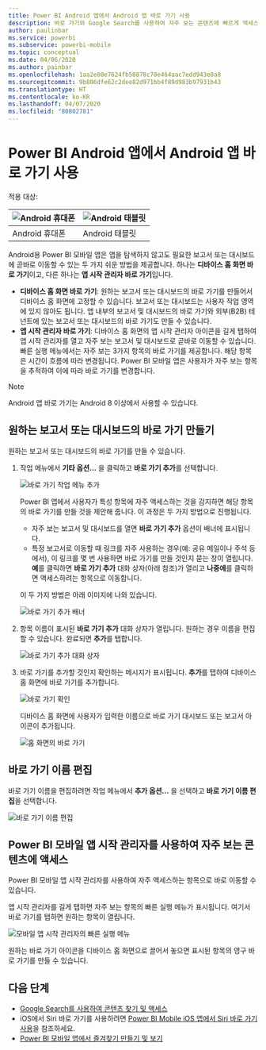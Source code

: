 ```yaml
---
title: Power BI Android 앱에서 Android 앱 바로 가기 사용
description: 바로 가기와 Google Search를 사용하여 자주 보는 콘텐츠에 빠르게 액세스하는 방법을 알아봅니다.
author: paulinbar
ms.service: powerbi
ms.subservice: powerbi-mobile
ms.topic: conceptual
ms.date: 04/06/2020
ms.author: painbar
ms.openlocfilehash: 1aa2e80e7624fb50878c70e464aac7edd943e0a8
ms.sourcegitcommit: 9b806dfe62c2dee82d971bb4f89d983b97931b43
ms.translationtype: HT
ms.contentlocale: ko-KR
ms.lasthandoff: 04/07/2020
ms.locfileid: "80802781"
---
```

# <a name="use-android-app-shortcuts-in-the-power-bi-android-app"></a>Power BI Android 앱에서 Android 앱 바로 가기 사용

적용 대상:

| ![Android 휴대폰](./media/mobile-app-quick-access-shortcuts/android-logo-40-px.png) | ![Android 태블릿](./media/mobile-app-quick-access-shortcuts/android-logo-40-px.png) |
|:--- |:--- |
| Android 휴대폰 |Android 태블릿 |

Android용 Power BI 모바일 앱은 앱을 탐색하지 않고도 필요한 보고서 또는 대시보드에 곧바로 이동할 수 있는 두 가지 쉬운 방법을 제공합니다. 하나는 **디바이스 홈 화면 바로 가기**이고, 다른 하나는 **앱 시작 관리자 바로 가기**입니다.
 * **디바이스 홈 화면 바로 가기**: 원하는 보고서 또는 대시보드의 바로 가기를 만들어서 디바이스 홈 화면에 고정할 수 있습니다. 보고서 또는 대시보드는 사용자 작업 영역에 있지 않아도 됩니다. 앱 내부의 보고서 및 대시보드의 바로 가기와 외부(B2B) 테넌트에 있는 보고서 또는 대시보드의 바로 가기도 만들 수 있습니다.
 * **앱 시작 관리자 바로 가기**: 디바이스 홈 화면의 앱 시작 관리자 아이콘을 길게 탭하여 앱 시작 관리자를 열고 자주 보는 보고서 및 대시보드로 곧바로 이동할 수 있습니다. 빠른 실행 메뉴에서는 자주 보는 3가지 항목의 바로 가기를 제공합니다. 해당 항목은 시간이 흐름에 따라 변경됩니다. Power BI 모바일 앱은 사용자가 자주 보는 항목을 추적하여 이에 따라 바로 가기를 변경합니다.

 >[!NOTE]
 >Android 앱 바로 가기는 Android 8 이상에서 사용할 수 있습니다.

## <a name="create-a-shortcut-to-any-report-or-dashboard"></a>원하는 보고서 또는 대시보드의 바로 가기 만들기

원하는 보고서 또는 대시보드의 바로 가기를 만들 수 있습니다.

1. 작업 메뉴에서 **기타 옵션...** 을 클릭하고 **바로 가기 추가**를 선택합니다.

   ![바로 가기 작업 메뉴 추가](media/mobile-app-quick-access-shortcuts/mobile-add-shortcut-action-menu.png)

   Power BI 앱에서 사용자가 특성 항목에 자주 액세스하는 것을 감지하면 해당 항목의 바로 가기를 만들 것을 제안해 줍니다. 이 과정은 두 가지 방법으로 진행됩니다.
   * 자주 보는 보고서 및 대시보드를 열면 **바로 가기 추가** 옵션이 배너에 표시됩니다.
   * 특정 보고서로 이동할 때 링크를 자주 사용하는 경우(예: 공유 메일이나 주석 등에서), 이 링크를 몇 번 사용하면 바로 가기를 만들 것인지 묻는 창이 열립니다. **예**를 클릭하면 **바로 가기 추가** 대화 상자(아래 참조)가 열리고 **나중에**를 클릭하면 액세스하려는 항목으로 이동합니다.
   
   이 두 가지 방법은 아래 이미지에 나와 있습니다.

   ![바로 가기 추가 배너](media/mobile-app-quick-access-shortcuts/mobile-add-shortcut-banner.png)


 1. 항목 이름이 표시된 **바로 가기 추가** 대화 상자가 열립니다. 원하는 경우 이름을 편집할 수 있습니다. 완료되면 **추가**를 탭합니다.

    ![바로 가기 추가 대화 상자](media/mobile-app-quick-access-shortcuts/mobile-add-shortcut-dialog.png)

1. 바로 가기를 추가할 것인지 확인하는 메시지가 표시됩니다. **추가**를 탭하여 디바이스 홈 화면에 바로 가기를 추가합니다.

   ![바로 가기 확인](media/mobile-app-quick-access-shortcuts/mobile-confirm-shortcut.png)

   디바이스 홈 화면에 사용자가 입력한 이름으로 바로 가기 대시보드 또는 보고서 아이콘이 추가됩니다.

   ![홈 화면의 바로 가기](media/mobile-app-quick-access-shortcuts/mobile-shortcut-on-home-screen.png)

## <a name="edit-the-shortcut-name"></a>바로 가기 이름 편집

바로 가기 이름을 편집하려면 작업 메뉴에서 **추가 옵션...** 을 선택하고 **바로 가기 이름 편집**을 선택합니다.

 ![바로 가기 이름 편집](media/mobile-app-quick-access-shortcuts/mobile-edit-shortcut.png)

## <a name="use-the-power-bi-mobile-app-launcher-to-access-frequently-viewed-content"></a>Power BI 모바일 앱 시작 관리자를 사용하여 자주 보는 콘텐츠에 액세스

Power BI 모바일 앱 시작 관리자를 사용하여 자주 액세스하는 항목으로 바로 이동할 수 있습니다.

앱 시작 관리자를 길게 탭하면 자주 보는 항목의 빠른 실행 메뉴가 표시됩니다. 여기서 바로 가기를 탭하면 원하는 항목이 열립니다.

![모바일 앱 시작 관리자의 빠른 실행 메뉴](media/mobile-app-quick-access-shortcuts/mobile-shortcut-from-quick-access-menu.png)

원하는 바로 가기 아이콘을 디바이스 홈 화면으로 끌어서 놓으면 표시된 항목의 영구 바로 가기를 만들 수 있습니다.

## <a name="next-steps"></a>다음 단계
* [Google Search를 사용하여 콘텐츠 찾기 및 액세스](mobile-app-find-access-google-search.md)
* iOS에서 Siri 바로 가기를 사용하려면 [Power BI Mobile iOS 앱에서 Siri 바로 가기 사용](mobile-apps-ios-siri-shortcuts.md)을 참조하세요.
* [Power BI 모바일 앱에서 즐겨찾기 만들기 및 보기](mobile-apps-favorites.md)
